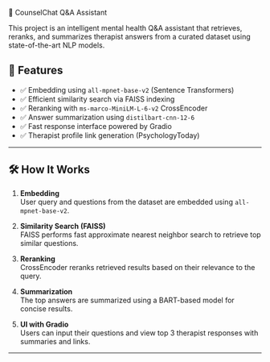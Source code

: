 🧠 CounselChat Q&A Assistant

This project is an intelligent mental health Q&A assistant that retrieves, reranks, and summarizes therapist answers from a curated dataset using state-of-the-art NLP models.

## 🚀 Features

- ✅ Embedding using `all-mpnet-base-v2` (Sentence Transformers)
- ✅ Efficient similarity search via FAISS indexing
- ✅ Reranking with `ms-marco-MiniLM-L-6-v2` CrossEncoder
- ✅ Answer summarization using `distilbart-cnn-12-6`
- ✅ Fast response interface powered by Gradio
- ✅ Therapist profile link generation (PsychologyToday)

---

## 🛠️ How It Works

1. **Embedding**  
   User query and questions from the dataset are embedded using `all-mpnet-base-v2`.

2. **Similarity Search (FAISS)**  
   FAISS performs fast approximate nearest neighbor search to retrieve top similar questions.

3. **Reranking**  
   CrossEncoder reranks retrieved results based on their relevance to the query.

4. **Summarization**  
   The top answers are summarized using a BART-based model for concise results.

5. **UI with Gradio**  
   Users can input their questions and view top 3 therapist responses with summaries and links.

---